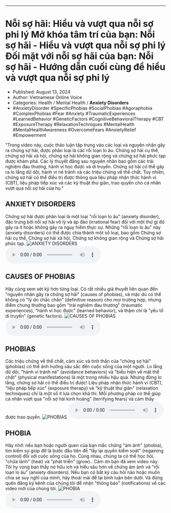 
---

# Nỗi sợ hãi: Hiểu và vượt qua nỗi sợ phi lý Mở khóa tâm trí của bạn: Nỗi sợ hãi - Hiểu và vượt qua nỗi sợ phi lý Đối mặt với nỗi sợ hãi của bạn: Nỗi sợ hãi - Hướng dẫn cuối cùng để hiểu và vượt qua nỗi sợ phi lý

- Published: August 13, 2024
- Author: Vietnamese Online Voice
- Categories: Health / Mental Health / **Anxiety Disorders**
- #AnxietyDisorder #SpecificPhobias #SocialPhobias #Agoraphobia #ComplexPhobias #Fear #Anxiety #TraumaticExperiences #LearnedBehavior #GeneticFactors #CognitiveBehavioralTherapy #CBT #ExposureTherapy #RelaxationTechniques #MentalHealth #MentalHealthAwareness #OvercomeFears #AnxietyRelief #Empowerment

"Trong video này, cuộc thảo luận tập trung vào các loại và nguyên nhân gây ra chứng sợ hãi, được phân loại là các rối loạn lo âu. Chứng sợ hãi cụ thể, chứng sợ hãi xã hội, chứng sợ hãi không gian rộng và chứng sợ hãi phức tạp được khám phá. Các lý thuyết đằng sau nguyên nhân bao gồm các trải nghiệm đau thương, hành vi học được và di truyền. Chứng sợ hãi có thể gây ra lo lắng dữ dội, hành vi né tránh và các triệu chứng về thể chất. Tuy nhiên, chứng sợ hãi có thể điều trị được thông qua liệu pháp nhận thức hành vi (CBT), liệu pháp tiếp xúc và các kỹ thuật thư giãn, trao quyền cho cá nhân vượt qua nỗi sợ hãi của họ."


## ANXIETY DISORDERS

Chứng sợ hãi được phân loại là một loại "rối loạn lo âu" (anxiety disorder), đặc trưng bởi nỗi sợ hãi vô lý và áp đảo (irrational fear) đối với một thứ gì đó gây ra ít hoặc không gây ra nguy hiểm thực sự. Những "rối loạn lo âu" này (anxiety disorders) có thể được chia thành một số loại, bao gồm Chứng sợ hãi cụ thể, Chứng sợ hãi xã hội, Chứng sợ không gian rộng và Chứng sợ hãi phức tạp.
![ANXIETY DISORDERS](https://http-archiver-apis-production-80.schnworks.com/storage/images/transitions/2024-08-13/transition--55765287945-Montserrat-ExtraBold-880E4F.jpg)
<audio controls>
    <source src="https://http-archiver-apis-production-80.schnworks.com/storage/storage/audio/file-20850439029.mp3" type="audio/mpeg">
</audio>



## CAUSES OF PHOBIAS

Hãy cùng xem xét kỹ hơn từng loại. Có rất nhiều giả thuyết liên quan đến "nguyên nhân gây ra chứng sợ hãi" (causes of phobias), và mặc dù có thể không có "lý do chắc chắn" (definitive reason) cho mọi trường hợp, nhưng điểm chung thường bao gồm "trải nghiệm đau thương" (traumatic experiences), "hành vi học được" (learned behavior), và thậm chí là "yếu tố di truyền" (genetic factors).
![CAUSES OF PHOBIAS](https://http-archiver-apis-production-80.schnworks.com/storage/images/transitions/2024-08-13/transition--11467413494-Montserrat-Medium-004895.jpg)
<audio controls>
    <source src="https://http-archiver-apis-production-80.schnworks.com/storage/storage/audio/file-11754525028.mp3" type="audio/mpeg">
</audio>



## PHOBIAS

Các triệu chứng về thể chất, cảm xúc và tinh thần của "chứng sợ hãi" (phobias) có thể ảnh hưởng sâu sắc đến cuộc sống của một người. Lo lắng dữ dội, "hành vi tránh né" (avoidance behaviors) và "biểu hiện về mặt thể chất" (physical manifestations) là một trong nhiều hậu quả. Nhưng đừng lo lắng, chứng sợ hãi có thể điều trị được! Liệu pháp nhận thức hành vi (CBT), "liệu pháp tiếp xúc" (exposure therapy) và "kỹ thuật thư giãn" (relaxation techniques) chỉ là một số ít lựa chọn khả thi. Mỗi phương pháp có thể giúp cá nhân vượt qua "nỗi sợ hãi kinh hoàng" (terrifying fears) và cảm thấy được trao quyền.
![PHOBIAS](https://http-archiver-apis-production-80.schnworks.com/storage/images/transitions/2024-08-13/transition-32569996142-Montserrat-Medium-4A148C.jpg)
<audio controls>
    <source src="https://http-archiver-apis-production-80.schnworks.com/storage/storage/audio/file-35027963675.mp3" type="audio/mpeg">
</audio>



## PHOBIA

Hãy nhớ: nếu bạn hoặc người quen của bạn mắc chứng "ám ảnh" (phobia), tìm kiếm sự giúp đỡ là bước đầu tiên để "lấy lại quyền kiểm soát" (regaining control) đối với cuộc sống của họ. Cùng nhau, chúng ta có thể học hỏi, "chữa lành" (heal) và "phát triển" (grow).. Cảm ơn bạn đã xem video này. Tôi hy vọng bạn thấy nó hữu ích và hiểu sâu hơn về chứng ám ảnh và "rối loạn lo âu" (anxiety disorders). Nếu bạn có bất kỳ câu hỏi nào hoặc muốn chia sẻ suy nghĩ của mình, hãy thoải mái để lại bình luận bên dưới. Và đừng quên đăng ký kênh của chúng tôi để nhận "thông báo" (notifications) về các video mới của chúng tôi.
![PHOBIA](https://http-archiver-apis-production-80.schnworks.com/storage/images/transitions/2024-08-13/transition-8182955772-Montserrat-Black-512DA8.jpg)
<audio controls>
    <source src="https://http-archiver-apis-production-80.schnworks.com/storage/storage/audio/file-2477994688.mp3" type="audio/mpeg">
</audio>

